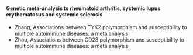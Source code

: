 #### Genetic meta-analysis to rheumatoid arthritis, systemic lupus erythematosus and systemic sclerosis 
* Zhang, Associations between TYK2 polymorphism and susceptibility to multiple autoimmune diseases: a meta analysis
* Zhou, Associations between CD28 polymorphism and susceptibility to multiple autoimmune diseases: a meta analysis
